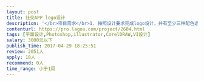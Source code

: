 ```yaml
---                
layout: post       
title: 社交APP logo设计           
description: '</br>项目需求</br>1. 按照设计要求完成logo设计，并有至少三种配色选择。</br>2. 设计后，logo配色需要应用到app主要页面上</br>3. 需要迎合玩潮流的年轻人</br>4. 简单明了，偏好对比度高的色彩搭配，参考案例snapchat、live.ly、PocketVedio</br></br>人员要求：</br>最好有类似风格案例，并愿意沟通需求。</br>'     
contenturl: https://pro.lagou.com/project/2684.html      
tags: [平面设计,Photoshop,illustrator,CorelDRAW,VI设计]            
salary: 3000元以下          
publish_time: 2017-04-29 18:25:51         
review: 2051人                   
apply: 18人                   
recommend: 0人                   
time_range: 小于1周              
---                 
```

